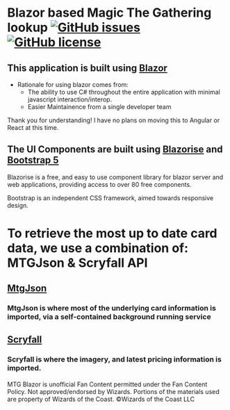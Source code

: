 # Blazor based Magic The Gathering lookup [![GitHub issues](https://img.shields.io/github/issues/theomenden/MTGView.Blazor.Server?style=plastic)](https://github.com/theomenden/MTGView.Blazor.Server/issues) [![GitHub license](https://img.shields.io/github/license/theomenden/MTGView.Blazor.Server)](https://github.com/theomenden/MTGView.Blazor.Server/blob/master/License)
## This application is built using [Blazor](https://dotnet.microsoft.com/en-us/apps/aspnet/web-apps/blazor)
  - Rationale for using blazor comes from:
    - The ability to use C# throughout the entire application with minimal javascript interaction/interop.
    - Easier Maintainence from a single developer team
  
  Thank you for understanding! I have no plans on moving this to Angular or React at this time.
 
## The UI Components are built using [Blazorise](https://blazorise.com) and [Bootstrap 5](https://www.getbootstrap.com)
 Blazorise is a free, and easy to use component library for blazor server and web applications, providing access to over 80 free components.
 
 Bootstrap is an independent CSS framework, aimed towards responsive design.
# To retrieve the most up to date card data, we use a combination of: MTGJson & Scryfall API
## [MtgJson](https://mtgjson.com/)
### **MtgJson** is where most of the underlying card information is imported, via a self-contained background running service
## [Scryfall](https://scryfall.com/)
### **Scryfall** is where the imagery, and latest pricing information is imported. 


####
MTG Blazor is unofficial Fan Content permitted under the Fan Content Policy. Not approved/endorsed by Wizards. Portions of the materials used are property of Wizards of the Coast. ©Wizards of the Coast LLC